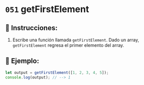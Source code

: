 # `051` getFirstElement

## 📝 Instrucciones:

1. Escribe una función llamada `getFirstElement`. Dado un array, `getFirstElement` regresa el primer elemento del array.


## 📎 Ejemplo:

```Javascript
let output = getFirstElement([1, 2, 3, 4, 5]);
console.log(output); // --> 1
```
